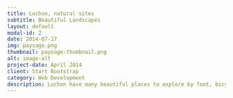 ```yaml
---
title: Luchon, natural sites
subtitle: Beautiful Landscapes
layout: default
modal-id: 2
date: 2014-07-17
img: paysage.png
thumbnail: paysage-thumbnail.png
alt: image-alt
project-date: April 2014
client: Start Bootstrap
category: Web Development
description: Luchon have many beautiful places to explore by foot, bicycle, motorcycle, horseback and by car. 1) The Lys Valley is a wild valley worth exploring up to the impressive Cascade d’Enfer waterfall and beyond, to the Gouffre d’Enfer sinkhole. 2) The Lac d’Oô is a blue-green gem of a lake at 1,507 m, surrounded by stunning vertical rock faces and fed by a 275m waterfall. 3) The Hospice de France is in a spectacular setting of mountain pastures and forests. It is also an historic place that has been welcoming travellers and adventurers exploring the Pyrenees since the 17th century.
---
```

